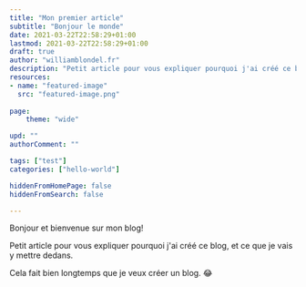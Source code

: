 ```yaml
---
title: "Mon premier article"
subtitle: "Bonjour le monde"
date: 2021-03-22T22:58:29+01:00
lastmod: 2021-03-22T22:58:29+01:00
draft: true
author: "williamblondel.fr"
description: "Petit article pour vous expliquer pourquoi j'ai créé ce blog, et ce que je vais y mettre dedans"
resources:
- name: "featured-image"
  src: "featured-image.png"
  
page:
    theme: "wide"

upd: ""
authorComment: ""

tags: ["test"]
categories: ["hello-world"]

hiddenFromHomePage: false
hiddenFromSearch: false

---
```


Bonjour et bienvenue sur mon blog!

Petit article pour vous expliquer pourquoi j'ai créé ce blog, et ce que je vais y mettre dedans.

<!--more-->

Cela fait bien longtemps que je veux créer un blog. :joy: